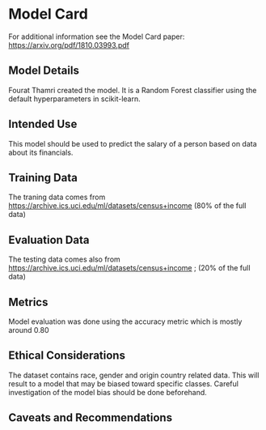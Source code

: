# Model Card

For additional information see the Model Card paper: https://arxiv.org/pdf/1810.03993.pdf

## Model Details

Fourat Thamri created the model. It is a Random Forest classifier using the default hyperparameters in scikit-learn.

## Intended Use

This model should be used to predict the salary of a person based on data about its financials.

## Training Data

The traning data comes from https://archive.ics.uci.edu/ml/datasets/census+income (80% of the full data)

## Evaluation Data

The testing data comes also from https://archive.ics.uci.edu/ml/datasets/census+income ; (20% of the full data)

## Metrics

Model evaluation was done using the accuracy metric which is mostly around 0.80

## Ethical Considerations

The dataset contains race, gender and origin country related data. This will result to a model that may be biased toward specific classes.
Careful investigation of the model bias should be done beforehand.

## Caveats and Recommendations


